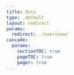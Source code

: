 ```yaml
---
title: Docs
type: _default
layout: redirect
params:
  redirect: ./overview/
cascade:
  params:
    sectionTOC: true
    pageTOC: true
    pager: true
---
```


